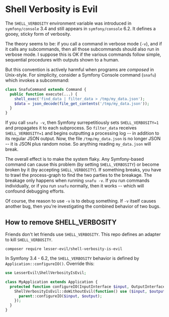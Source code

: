 # Shell Verbosity is Evil

The `SHELL_VERBOSITY` environment variable was introduced in `symfony/console` 3.4 and still appears in `symfony/console` 6.2.  It defines a gooey,
sticky form of verbosity.

The theory seems to be: if you call a command in verbose mode (`-v`), and if it calls any subcommands, then all those subcommands should also run in
verbose mode.  I suppose this is OK if the various commands follow simple, sequential procedures with outputs shown to a human.

But this convention is actively harmful when programs are _composed_ in Unix-style.  For simplicity, consider a Symfony Console command (`snafu`)
which invokes a subcommand:

```php
class SnafuCommand extends Command {
  public function execute(...) {
    shell_exec('find_data | filter_data > /tmp/my_data.json');
    $data = json_decode(file_get_contents('/tmp/my_data.json'));
  }
}
```

If you call `snafu -v`, then Symfony surrepetitiously sets `SHELL_VERBOSITY=1` and propagates it to each subprocess.  So `filter_data` receives
`SHELL_VERBOSITY=1` and begins outputting a processing log -- in addition to its regular JSON output.  Now, the file `/tmp/my_data.json` is no longer
JSON -- it is JSON plus random noise.  So anything reading `my_data.json` will break.

The overall effect is to make the system flaky.  Any Symfony-based command can cause this problem (by setting `SHELL_VERBOSITY`) or become broken by
it (by accepting `SHELL_VERBOSITY`).  If something breaks, you have to trawl the process-graph to find the two parties to the breakage.  The breakage
only happens when running `snafu -v`.  If you run commands individually, or if you run `snafu` normally, then it works -- which will confound
debugging efforts.

Of course, the reason to use `-v` is to debug something. If `-v` itself causes another bug, then you're investigating the combined behavior of two bugs.

## How to remove SHELL_VERBOSITY

Friends don't let friends use `SHELL_VERBOSITY`. This repo defines an adapter to kill `SHELL_VERBOSITY`.

```
composer require lesser-evil/shell-verbosity-is-evil
```

In Symfony 3.4 - 6.2, the `SHELL_VERBOSITY` behavior is defined by `Application::configureIO()`. Override this:

```php
use LesserEvil\ShellVerbosityIsEvil;

class MyApplication extends Application {
  protected function configureIO(InputInterface $input, OutputInterface $output) {
    ShellVerbosityIsEvil::doWithoutEvil(function() use ($input, $output) {
      parent::configureIO($input, $output);
    });
  }
}
```
